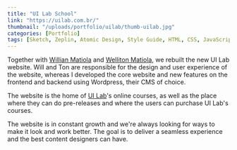 ```yaml
---
title: "UI Lab School"
link: "https://uilab.com.br/"
thumbnail: "/uploads/portfolio/uilab/thumb-uilab.jpg"
categories: [Portfolio]
tags: [Sketch, Zeplin, Atomic Design, Style Guide, HTML, CSS, JavaScript, Sass, Wordpress, Responsive Web Design]
---
```


Together with [Willian Matiola][Will] and [Welliton Matiola][Well], we rebuilt
the new UI Lab website. Will and Ton are responsible for the design and user
experience of the website, whereas I developed the core website and new features
on the frontend and backend using Wordpress, their CMS of choice.

The website is the home of [UI Lab][UL]'s online courses, as well as the place
where they can do pre-releases and where the users can purchase UI Lab's
courses.

The website is in constant growth and we're always looking for ways to make it
look and work better. The goal is to deliver a seamless experience and the best
content designers can have.

[Will]: https://twitter.com/willianmatiola "Willian Matiola – Twitter"
[Well]: https://twitter.com/wellitonmatiola "Welliton Matiola – Twitter"
[UL]: http://www.uilab.com.br "UI Lab – Everything about UI Design"
